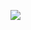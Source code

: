 ![](https://external-preview.redd.it/2fb_y8pYVZ3gthJcBHdilBRDDOVtNGLkvrSkVmMPLtM.png?format=pjpg&auto=webp&s=1e7682c75c23c11851b40415398192e37dd8f755)
